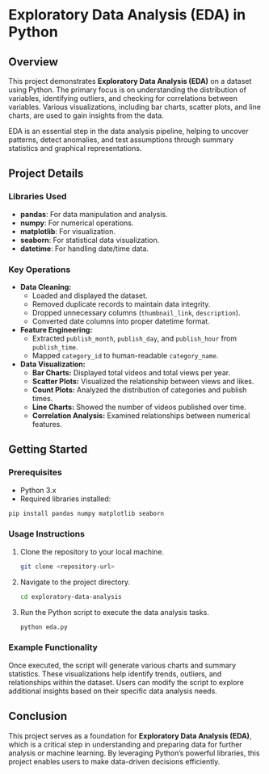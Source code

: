 # Exploratory Data Analysis (EDA) in Python

## Overview
This project demonstrates **Exploratory Data Analysis (EDA)** on a dataset using Python. The primary focus is on understanding the distribution of variables, identifying outliers, and checking for correlations between variables. Various visualizations, including bar charts, scatter plots, and line charts, are used to gain insights from the data.

EDA is an essential step in the data analysis pipeline, helping to uncover patterns, detect anomalies, and test assumptions through summary statistics and graphical representations.

## Project Details

### Libraries Used
- **pandas**: For data manipulation and analysis.
- **numpy**: For numerical operations.
- **matplotlib**: For visualization.
- **seaborn**: For statistical data visualization.
- **datetime**: For handling date/time data.

### Key Operations
- **Data Cleaning:**
  - Loaded and displayed the dataset.
  - Removed duplicate records to maintain data integrity.
  - Dropped unnecessary columns (`thumbnail_link`, `description`).
  - Converted date columns into proper datetime format.
- **Feature Engineering:**
  - Extracted `publish_month`, `publish_day`, and `publish_hour` from `publish_time`.
  - Mapped `category_id` to human-readable `category_name`.
- **Data Visualization:**
  - **Bar Charts:** Displayed total videos and total views per year.
  - **Scatter Plots:** Visualized the relationship between views and likes.
  - **Count Plots:** Analyzed the distribution of categories and publish times.
  - **Line Charts:** Showed the number of videos published over time.
  - **Correlation Analysis:** Examined relationships between numerical features.

## Getting Started

### Prerequisites
- Python 3.x
- Required libraries installed:

```bash
pip install pandas numpy matplotlib seaborn
```

### Usage Instructions
1. Clone the repository to your local machine.

   ```bash
   git clone <repository-url>
   ```

2. Navigate to the project directory.

   ```bash
   cd exploratory-data-analysis
   ```

3. Run the Python script to execute the data analysis tasks.

   ```bash
   python eda.py
   ```

### Example Functionality
Once executed, the script will generate various charts and summary statistics. These visualizations help identify trends, outliers, and relationships within the dataset. Users can modify the script to explore additional insights based on their specific data analysis needs.

## Conclusion
This project serves as a foundation for **Exploratory Data Analysis (EDA)**, which is a critical step in understanding and preparing data for further analysis or machine learning. By leveraging Python’s powerful libraries, this project enables users to make data-driven decisions efficiently.

